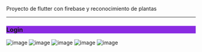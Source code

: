 Proyecto de flutter con firebase y reconocimiento de plantas
<hr>
<h3 style="background-color: blueviolet;">Login</h3>
<div>
  <img src="flutter_proyecto/assets/images/app-login-flutter.PNG" alt="image">
  <img src="flutter_proyecto/assets/images/app-register-flutter.PNG" alt="image">
  <img src="flutter_proyecto/assets/images/app-home-flutter.PNG" alt="image">
  <img src="flutter_proyecto/assets/images/app-reconocimiento-flutter.PNG" alt="image">
  <img src="flutter_proyecto/assets/images/app-listado-flutter.PNG" alt="image">
</div>
